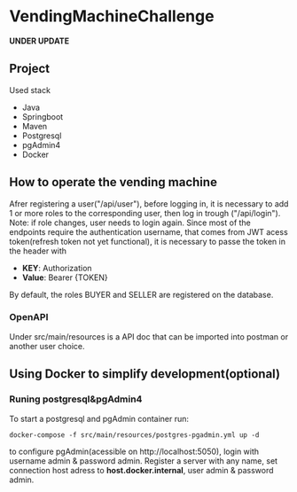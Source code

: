 # VendingMachineChallenge

**UNDER UPDATE**

## Project

Used stack
- Java
- Springboot
- Maven
- Postgresql
- pgAdmin4
- Docker

## How to operate the vending machine

Afrer registering a user("/api/user"), before logging in, it is necessary to add 1 or more roles to the corresponding user, then log in trough ("/api/login"). Note: if role changes, user needs to login again. 
Since most of the endpoints require the authentication username, that comes from JWT acess token(refresh token not yet functional), it is necessary to passe the token in the header with 
- **KEY**: Authorization 
- **Value**: Bearer {TOKEN}

By default, the roles BUYER and SELLER are registered on the database.

### OpenAPI

Under src/main/resources is a API doc that can be imported into postman or another user choice.

## Using Docker to simplify development(optional)

### Runing postgresql&pgAdmin4

To start a postgresql and pgAdmin container run:

```
docker-compose -f src/main/resources/postgres-pgadmin.yml up -d
```
to configure pgAdmin(acessible on http://localhost:5050), login with username admin & password admin. Register a server with any name, set connection host adress to **host.docker.internal**, user admin & password admin.
